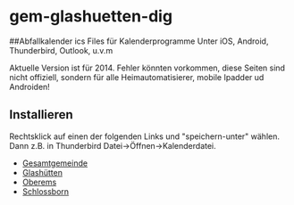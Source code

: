 gem-glashuetten-dig
===================

##Abfallkalender ics Files für Kalenderprogramme
Unter iOS, Android, Thunderbird, Outlook, u.v.m

Aktuelle Version ist für 2014. Fehler könnten vorkommen, diese Seiten sind nicht offiziell, sondern für alle Heimautomatisierer, mobile Ipadder ud Androiden!
## Installieren
Rechtsklick auf einen der folgenden Links und "speichern-unter" wählen. Dann z.B. in Thunderbird Datei->Öffnen->Kalenderdatei.

* [Gesamtgemeinde](https://github.com/kralo/gem-glashuetten-dig/raw/master/abfallkalender/muellkalender%2Bgemeinde%2Bglashuetten%2Bgesamt.ics)
* [Glashütten](https://github.com/kralo/gem-glashuetten-dig/raw/master/abfallkalender/muellkalender%2Bgemeinde%2Bglashuetten%2Bglashuetten.ics)
* [Oberems](https://github.com/kralo/gem-glashuetten-dig/raw/master/abfallkalender/muellkalender%2Bgemeinde%2Bglashuetten%2Boberems.ics)
* [Schlossborn](https://github.com/kralo/gem-glashuetten-dig/raw/master/abfallkalender/muellkalender%2Bgemeinde%2Bglashuetten%2Bschlossborn.ics)

